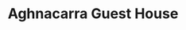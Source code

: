 ---
title: "Aghnacarra Guest House"
address: "Carry Bridge, Lisbellaw, Enniskillen, Co. Fermanagh BT94 5HX"
tel: "028 6638 7077"
county: "Fermanagh"
category: "Guesthouses"
type: "Content"
lat: "54.284066"
lng: "-7.54468"
---